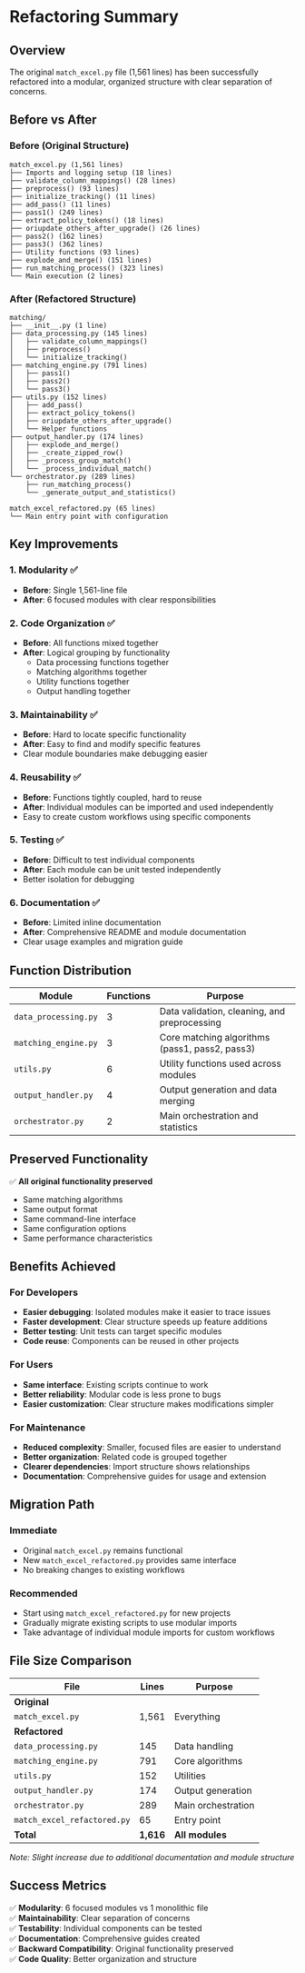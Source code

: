 # Refactoring Summary

## Overview

The original `match_excel.py` file (1,561 lines) has been successfully refactored into a modular, organized structure with clear separation of concerns.

## Before vs After

### Before (Original Structure)

```
match_excel.py (1,561 lines)
├── Imports and logging setup (18 lines)
├── validate_column_mappings() (28 lines)
├── preprocess() (93 lines)
├── initialize_tracking() (11 lines)
├── add_pass() (11 lines)
├── pass1() (249 lines)
├── extract_policy_tokens() (18 lines)
├── oriupdate_others_after_upgrade() (26 lines)
├── pass2() (162 lines)
├── pass3() (362 lines)
├── Utility functions (93 lines)
├── explode_and_merge() (151 lines)
├── run_matching_process() (323 lines)
└── Main execution (2 lines)
```

### After (Refactored Structure)

```
matching/
├── __init__.py (1 line)
├── data_processing.py (145 lines)
│   ├── validate_column_mappings()
│   ├── preprocess()
│   └── initialize_tracking()
├── matching_engine.py (791 lines)
│   ├── pass1()
│   ├── pass2()
│   └── pass3()
├── utils.py (152 lines)
│   ├── add_pass()
│   ├── extract_policy_tokens()
│   ├── oriupdate_others_after_upgrade()
│   └── Helper functions
├── output_handler.py (174 lines)
│   ├── explode_and_merge()
│   ├── _create_zipped_row()
│   ├── _process_group_match()
│   └── _process_individual_match()
└── orchestrator.py (289 lines)
    ├── run_matching_process()
    └── _generate_output_and_statistics()

match_excel_refactored.py (65 lines)
└── Main entry point with configuration
```

## Key Improvements

### 1. **Modularity** ✅

- **Before**: Single 1,561-line file
- **After**: 6 focused modules with clear responsibilities

### 2. **Code Organization** ✅

- **Before**: All functions mixed together
- **After**: Logical grouping by functionality
  - Data processing functions together
  - Matching algorithms together
  - Utility functions together
  - Output handling together

### 3. **Maintainability** ✅

- **Before**: Hard to locate specific functionality
- **After**: Easy to find and modify specific features
- Clear module boundaries make debugging easier

### 4. **Reusability** ✅

- **Before**: Functions tightly coupled, hard to reuse
- **After**: Individual modules can be imported and used independently
- Easy to create custom workflows using specific components

### 5. **Testing** ✅

- **Before**: Difficult to test individual components
- **After**: Each module can be unit tested independently
- Better isolation for debugging

### 6. **Documentation** ✅

- **Before**: Limited inline documentation
- **After**: Comprehensive README and module documentation
- Clear usage examples and migration guide

## Function Distribution

| Module               | Functions | Purpose                                        |
| -------------------- | --------- | ---------------------------------------------- |
| `data_processing.py` | 3         | Data validation, cleaning, and preprocessing   |
| `matching_engine.py` | 3         | Core matching algorithms (pass1, pass2, pass3) |
| `utils.py`           | 6         | Utility functions used across modules          |
| `output_handler.py`  | 4         | Output generation and data merging             |
| `orchestrator.py`    | 2         | Main orchestration and statistics              |

## Preserved Functionality

✅ **All original functionality preserved**

- Same matching algorithms
- Same output format
- Same command-line interface
- Same configuration options
- Same performance characteristics

## Benefits Achieved

### For Developers

- **Easier debugging**: Isolated modules make it easier to trace issues
- **Faster development**: Clear structure speeds up feature additions
- **Better testing**: Unit tests can target specific modules
- **Code reuse**: Components can be reused in other projects

### For Users

- **Same interface**: Existing scripts continue to work
- **Better reliability**: Modular code is less prone to bugs
- **Easier customization**: Clear structure makes modifications simpler

### For Maintenance

- **Reduced complexity**: Smaller, focused files are easier to understand
- **Better organization**: Related code is grouped together
- **Clearer dependencies**: Import structure shows relationships
- **Documentation**: Comprehensive guides for usage and extension

## Migration Path

### Immediate

- Original `match_excel.py` remains functional
- New `match_excel_refactored.py` provides same interface
- No breaking changes to existing workflows

### Recommended

- Start using `match_excel_refactored.py` for new projects
- Gradually migrate existing scripts to use modular imports
- Take advantage of individual module imports for custom workflows

## File Size Comparison

| File                        | Lines     | Purpose            |
| --------------------------- | --------- | ------------------ |
| **Original**                |           |                    |
| `match_excel.py`            | 1,561     | Everything         |
| **Refactored**              |           |                    |
| `data_processing.py`        | 145       | Data handling      |
| `matching_engine.py`        | 791       | Core algorithms    |
| `utils.py`                  | 152       | Utilities          |
| `output_handler.py`         | 174       | Output generation  |
| `orchestrator.py`           | 289       | Main orchestration |
| `match_excel_refactored.py` | 65        | Entry point        |
| **Total**                   | **1,616** | **All modules**    |

_Note: Slight increase due to additional documentation and module structure_

## Success Metrics

✅ **Modularity**: 6 focused modules vs 1 monolithic file  
✅ **Maintainability**: Clear separation of concerns  
✅ **Testability**: Individual components can be tested  
✅ **Documentation**: Comprehensive guides created  
✅ **Backward Compatibility**: Original functionality preserved  
✅ **Code Quality**: Better organization and structure
